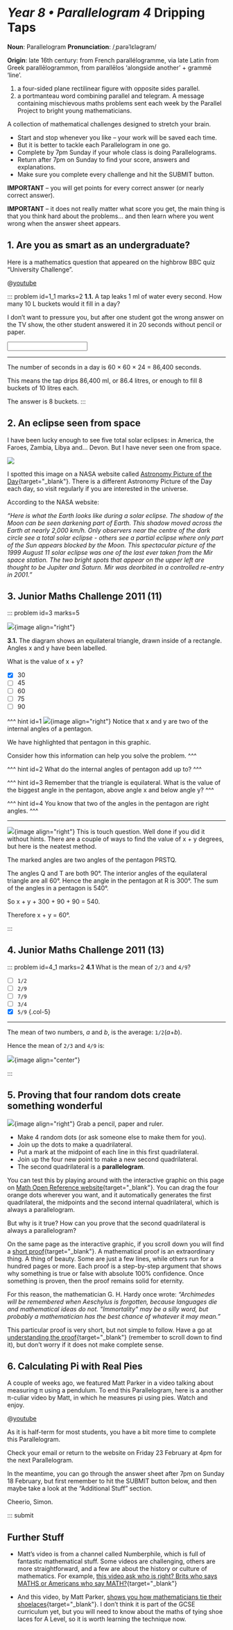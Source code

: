 # _Year 8 • Parallelogram 4_ Dripping Taps

<div class="dictionary">

__Noun__: Parallelogram
__Pronunciation__: /ˌparəˈlɛləɡram/

__Origin__: late 16th century: from French parallélogramme, via late Latin from Greek parallēlogrammon, from parallēlos ‘alongside another’ + grammē ‘line’.  

1. a four-sided plane rectilinear figure with opposite sides parallel.
2. a portmanteau word combining parallel and telegram. A message containing
   mischievous maths problems sent each week by the Parallel Project to bright
   young mathematicians.

</div>

A collection of mathematical challenges designed to stretch your brain.  

*	Start and stop whenever you like – your work will be saved each time.
*	But it is better to tackle each Parallelogram in one go.
*	Complete by 7pm Sunday if your whole class is doing Parallelograms.
*	Return after 7pm on Sunday to find your score, answers and explanations.
*	Make sure you complete every challenge and hit the SUBMIT button.

__IMPORTANT__ – you will get points for every correct answer (or nearly correct
 answer).

__IMPORTANT__ – it does not really matter what score you get, the main thing is
that you think hard about the problems... and then learn where you went wrong
when the answer sheet appears.


## 1.	Are you as smart as an undergraduate?

Here is a mathematics question that appeared on the highbrow BBC quiz “University Challenge”.

@[youtube](htSeIWtA_1I?rel=0&end=26)

::: problem id=1_1 marks=2
__1.1.__ A tap leaks 1 ml of water every second. How many 10 L buckets would it fill in a day?

I don’t want to pressure you, but after one student got the wrong answer on the TV show, the other student answered it in 20 seconds without pencil or paper.

<input type="number" solution="8"/>  

---

The number of seconds in a day is 60 × 60 × 24 = 86,400 seconds.  

This means the tap drips 86,400 ml, or 86.4 litres, or enough to fill 8 buckets of 10 litres each.  

The answer is 8 buckets.
:::

## 2. An eclipse seen from space

I have been lucky enough to see five total solar eclipses: in America, the Faroes, Zambia, Libya and... Devon. But I have never seen one from space.

![](/resources/8-04-dripping-taps/2-eclipse-space.jpg)

I spotted this image on a NASA website called [Astronomy Picture of the Day](https://apod.nasa.gov/apod/ap180101.html){target="_blank"}. There is a different Astronomy Picture of the Day each day, so visit regularly if you are interested in the universe.  

According to the NASA website:  

_“Here is what the Earth looks like during a solar eclipse. The shadow of the Moon can be seen darkening part of Earth. This shadow moved across the Earth at nearly 2,000 km/h. Only observers near the centre of the dark circle see a total solar eclipse - others see a partial eclipse where only part of the Sun appears blocked by the Moon. This spectacular picture of the 1999 August 11 solar eclipse was one of the last ever taken from the Mir space station. The two bright spots that appear on the upper left are thought to be Jupiter and Saturn. Mir was deorbited in a controlled re-entry in 2001.”_  


## 3. Junior Maths Challenge 2011 (11)

::: problem id=3 marks=5

![](/resources/8-04-dripping-taps/3-angles-question.png){image align="right"}

__3.1.__  The diagram shows an equilateral triangle, drawn inside of a rectangle. Angles x and y have been labelled.   

What is the value of x + y?

* [x] 30
* [ ] 45
* [ ] 60
* [ ] 75
* [ ] 90

^^^ hint id=1
![](/resources/8-04-dripping-taps/3-angles-hint.png){image align="right"}
Notice that x and y are two of the internal angles of a pentagon.

We have highlighted that pentagon in this graphic.

Consider how this information can help you solve the problem.
^^^

^^^ hint id=2
What do the internal angles of pentagon add up to?
^^^

^^^ hint id=3
Remember that the triangle is equilateral. What is the value of the biggest angle in the pentagon, above angle x and below angle y?
^^^

^^^ hint id=4
You know that two of the angles in the pentagon are right angles.
^^^

---

![](/resources/8-04-dripping-taps/3-angles-answer.png){image align="right"}
This is touch question. Well done if you did it without hints. There are a couple
of ways to find the value of x + y degrees, but here is the neatest method.

The marked angles are two angles of the pentagon PRSTQ.

The angles Q and T are both 90°. The interior angles of the equilateral triangle
are all 60°. Hence the angle in the pentagon at R is 300°. The sum of the angles
in a pentagon is 540°.  

So x + y + 300 + 90 + 90 = 540.  

Therefore x + y = 60°.

:::


## 4. Junior Maths Challenge 2011 (13)

::: problem id=4_1 marks=2
__4.1__ What is the mean of `2/3` and `4/9`?

* [ ] `1/2`
* [ ] `2/9`
* [ ] `7/9`
* [ ] `3/4`
* [x] `5/9`
 {.col-5}

---

The mean of two numbers, _a_ and _b_, is the average: `1/2`(_a_+_b_).

Hence the mean of `2/3` and `4/9` is:

![](/resources/8-04-dripping-taps/5-jmc-answer.png){image align="center"}

:::


## 5. Proving that four random dots create something wonderful

![](/resources/8-04-dripping-taps/5-random-dots.png){image align="right"}
Grab a pencil, paper and ruler.

*	Make 4 random dots (or ask someone else to make them for you).
*	Join up the dots to make a quadrilateral.
*	Put a mark at the midpoint of each line in this first quadrilateral.
*	Join up the four new point to make a new second quadrilateral.
* The second quadrilateral is a __parallelogram__.

You can test this by playing around with the interactive graphic on this page on [Math Open Reference website](https://www.mathopenref.com/parallelograminscribed.html){target="_blank"}. You can drag the four orange dots wherever you want, and it automatically generates the first quadrilateral, the midpoints and the second internal quadrilateral, which is always a parallelogram.

But why is it true? How can you prove that the second quadrilateral is always a parallelogram?

On the same page as the interactive graphic, if you scroll down you will find a [short proof](https://www.mathopenref.com/parallelograminscribed.html){target="_blank"}. A mathematical proof is an extraordinary thing. A thing of beauty. Some are just a few lines, while others run for a hundred pages or more. Each proof is a step-by-step argument that shows why something is true or false with absolute 100% confidence. Once something is proven, then the proof remains solid for eternity.

For this reason, the mathematician G. H. Hardy once wrote: _“Archimedes will be remembered when Aeschylus is forgotten, because languages die and mathematical ideas do not. "Immortality" may be a silly word, but probably a mathematician has the best chance of whatever it may mean.”_

This particular proof is very short, but not simple to follow. Have a go at [understanding the proof](https://www.mathopenref.com/parallelograminscribed.html){target="_blank"} (remember to scroll down to find it), but don’t worry if it does not make complete sense.


## 6. Calculating Pi with Real Pies

A couple of weeks ago, we featured Matt Parker in a video talking about measuring π  using a pendulum. To end this Parallelogram, here is a another π-culiar video by Matt, in which he measures pi using pies. Watch and enjoy.

@[youtube](ZNiRzZ66YN0?rel=0)

As it is half-term for most students, you have a bit more time to complete this Parallelogram.  

Check your email or return to the website on Friday 23 February at 4pm for the next Parallelogram.  

In the meantime, you can go through the answer sheet after 7pm on Sunday 18 February, but first remember to hit the SUBMIT button below, and then maybe take a look at the “Additional Stuff” section.

Cheerio,
Simon.


::: submit


## Further Stuff

* Matt’s video is from a channel called Numberphile, which is full of fantastic mathematical stuff. Some videos are challenging, others are more straightforward, and a few are about the history or culture of mathematics. For example, [this video ask who is right? Brits who says MATHS or Americans who say MATH?](https://www.youtube.com/watch?v=SbZCECvoaTA?rel=0){target="_blank"}

* And this video, by Matt Parker, [shows you how mathematicians tie their shoelaces](https://www.youtube.com/watch?v=XPIgR89jv3Q){target="_blank"}. I don’t think it is part of the GCSE curriculum yet, but you will need to know about the maths of tying shoe laces for A Level, so it is worth learning the technique now.

